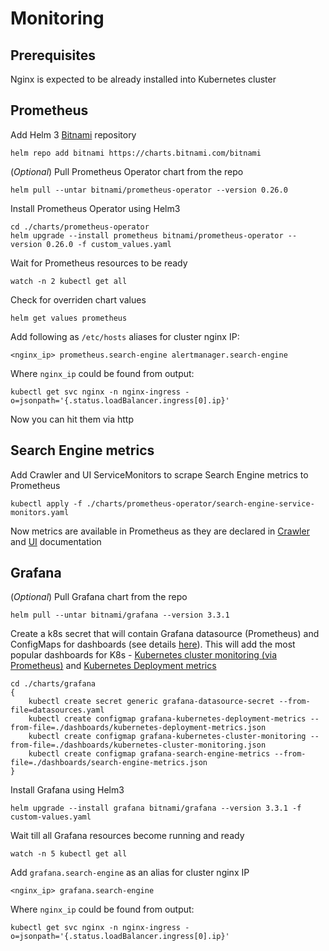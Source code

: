# Monitoring

## Prerequisites

Nginx is expected to be already installed into Kubernetes cluster

## Prometheus

Add Helm 3 [Bitnami](https://hub.helm.sh/charts/bitnami) repository

    helm repo add bitnami https://charts.bitnami.com/bitnami

(_Optional_) Pull Prometheus Operator chart from the repo

    helm pull --untar bitnami/prometheus-operator --version 0.26.0

Install Prometheus Operator using Helm3

    cd ./charts/prometheus-operator
    helm upgrade --install prometheus bitnami/prometheus-operator --version 0.26.0 -f custom_values.yaml

Wait for Prometheus resources to be ready

    watch -n 2 kubectl get all

Check for overriden chart values

    helm get values prometheus

Add following as `/etc/hosts` aliases for cluster nginx IP:

    <nginx_ip> prometheus.search-engine alertmanager.search-engine

Where `nginx_ip` could be found from output:

    kubectl get svc nginx -n nginx-ingress -o=jsonpath='{.status.loadBalancer.ingress[0].ip}'

Now you can hit them via http

## Search Engine metrics

Add Crawler and UI ServiceMonitors to scrape Search Engine metrics to Prometheus

    kubectl apply -f ./charts/prometheus-operator/search-engine-service-monitors.yaml

Now metrics are available in Prometheus as they are declared in
[Crawler](https://github.com/otus-devops-2020-02-lineate/search_engine_crawler#%D0%BC%D0%BE%D0%BD%D0%B8%D1%82%D0%BE%D1%80%D0%B8%D0%BD%D0%B3)
and [UI](https://github.com/otus-devops-2020-02-lineate/search_engine_crawler#%D0%BC%D0%BE%D0%BD%D0%B8%D1%82%D0%BE%D1%80%D0%B8%D0%BD%D0%B3) documentation

## Grafana

(_Optional_) Pull Grafana chart from the repo

    helm pull --untar bitnami/grafana --version 3.3.1

Create a k8s secret that will contain Grafana datasource (Prometheus)
and ConfigMaps for dashboards (see details [here](https://hub.helm.sh/charts/bitnami/grafana)).
This will add the most popular dashboards for K8s -
[Kubernetes cluster monitoring (via Prometheus)](https://grafana.com/grafana/dashboards/315)
and [Kubernetes Deployment metrics](https://grafana.com/grafana/dashboards/741)

    cd ./charts/grafana
    {
        kubectl create secret generic grafana-datasource-secret --from-file=datasources.yaml
        kubectl create configmap grafana-kubernetes-deployment-metrics --from-file=./dashboards/kubernetes-deployment-metrics.json
        kubectl create configmap grafana-kubernetes-cluster-monitoring --from-file=./dashboards/kubernetes-cluster-monitoring.json
        kubectl create configmap grafana-search-engine-metrics --from-file=./dashboards/search-engine-metrics.json
    }

Install Grafana using Helm3

    helm upgrade --install grafana bitnami/grafana --version 3.3.1 -f custom-values.yaml

Wait till all Grafana resources become running and ready

    watch -n 5 kubectl get all

Add `grafana.search-engine` as an alias for cluster nginx IP

    <nginx_ip> grafana.search-engine

Where `nginx_ip` could be found from output:

    kubectl get svc nginx -n nginx-ingress -o=jsonpath='{.status.loadBalancer.ingress[0].ip}'
